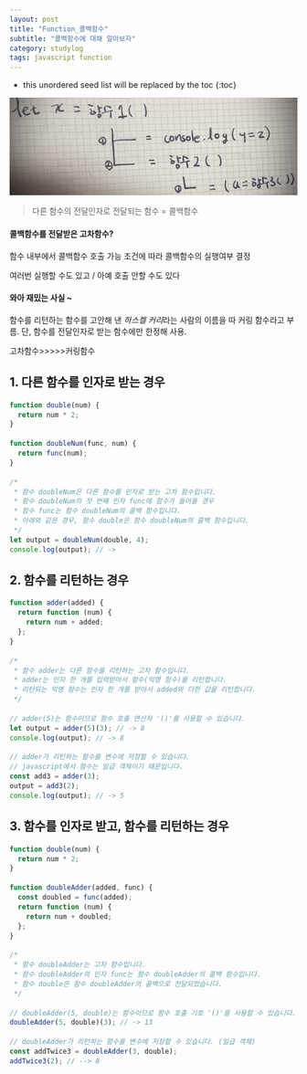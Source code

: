 ```yaml
---
layout: post
title: "Function_콜백함수"
subtitle: "콜백함수에 대해 알아보자"
category: studylog
tags: javascript function
---
```

*  this unordered seed list will be replaced by the toc
{:toc}

![callback](../../../assets/img/2022/11/5/Function/콜백함수/callback.jpeg)

> 다른 함수의 전달인자로 전달되는 함수 = 콜백함수

#### 콜백함수를 전달받은 고차함수?

함수 내부에서 콜백함수 호출 가능
조건에 따라 콜백함수의 실행여부 결정

여러번 실행할 수도 있고 / 아예 호출 안할 수도 있다

#### 와아 재밌는 사실 ~

함수를 리턴하는 함수를 고안해 낸 *하스켈 커리*라는 사람의 이름을 따 커링 함수라고 부름.
단, 함수를 전달인자로 받는 함수에만 한정해 사용.

고차함수>>>>>커링함수

## 1. 다른 함수를 인자로 받는 경우

```jsx
function double(num) {
  return num * 2;
}

function doubleNum(func, num) {
  return func(num);
}

/*
 * 함수 doubleNum은 다른 함수를 인자로 받는 고차 함수입니다.
 * 함수 doubleNum의 첫 번째 인자 func에 함수가 들어올 경우
 * 함수 func는 함수 doubleNum의 콜백 함수입니다.
 * 아래와 같은 경우, 함수 double은 함수 doubleNum의 콜백 함수입니다.
 */
let output = doubleNum(double, 4);
console.log(output); // ->
```

## 2. 함수를 리턴하는 경우

```jsx
function adder(added) {
  return function (num) {
    return num + added;
  };
}

/*
 * 함수 adder는 다른 함수를 리턴하는 고차 함수입니다.
 * adder는 인자 한 개를 입력받아서 함수(익명 함수)를 리턴합니다.
 * 리턴되는 익명 함수는 인자 한 개를 받아서 added와 더한 값을 리턴합니다.
 */

// adder(5)는 함수이므로 함수 호출 연산자 '()'를 사용할 수 있습니다.
let output = adder(5)(3); // -> 8
console.log(output); // -> 8

// adder가 리턴하는 함수를 변수에 저장할 수 있습니다.
// javascript에서 함수는 일급 객체이기 때문입니다.
const add3 = adder(3);
output = add3(2);
console.log(output); // -> 5
```

## 3. 함수를 인자로 받고, 함수를 리턴하는 경우

```jsx
function double(num) {
  return num * 2;
}

function doubleAdder(added, func) {
  const doubled = func(added);
  return function (num) {
    return num + doubled;
  };
}

/*
 * 함수 doubleAdder는 고차 함수입니다.
 * 함수 doubleAdder의 인자 func는 함수 doubleAdder의 콜백 함수입니다.
 * 함수 double은 함수 doubleAdder의 콜백으로 전달되었습니다.
 */

// doubleAdder(5, double)는 함수이므로 함수 호출 기호 '()'를 사용할 수 있습니다.
doubleAdder(5, double)(3); // -> 13

// doubleAdder가 리턴하는 함수를 변수에 저장할 수 있습니다. (일급 객체)
const addTwice3 = doubleAdder(3, double);
addTwice3(2); // --> 8
```